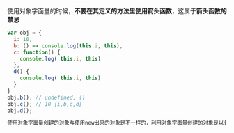 使用对象字面量的时候，**不要在其定义的方法里使用箭头函数**，这属于**箭头函数的禁忌**

```javascript
var obj = {
  i: 10,
  b: () => console.log(this.i, this),
  c: function() {
    console.log( this.i, this)
  },
  d() {
    console.log( this.i, this)  
  }
}
obj.b(); // undefined, {}
obj.c(); // 10 {i,b,c,d}
obj.d(); 

使用对象字面量创建的对象与使用new出来的对象是不一样的，利用对象字面量创建的对象是以{}对象作为模板构建的，即其箭头函数继承的this是{}，而利用new的，一般是具有一个对象模板，即是类(本质上，js不具有类，class是es6构建的语法糖)构建出来的，即箭头函数继承的this是该对象的对象模板

```

